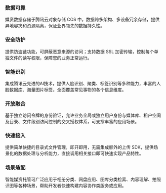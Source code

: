 ### 数据可靠
媒资数据存储于腾讯云对象存储 COS 中，数据跨多架构、多设备冗余存储，提供异地容灾和资源隔离，保证业界领先的数据持久性。

### 安全防护
提供防盗链功能，可屏蔽恶意来源的访问；支持数据 SSL 加密传输，控制每个单独文件的读写权限，保障您的业务正常运行。 

### 智能识别
集成腾讯云先进的AI技术，提供人脸识别、聚类、标签识别等多种能力，丰富的人脸数据库、海量图片标签，全面覆盖常见事物的各个信息维度。

### 开放融合
基于独立访问令牌的身份验证，允许业务全局或独立用户身份与媒体库、租户空间及目录、文件级别访问控制的交叉授权体系，可支撑丰富的应用场景。

### 快速接入
提供简单快捷的目录式文件管理，即开即用，无需集成额外的上传 SDK，提供场景化的数据处理与分析能力，直接调用相关接口即可快速实现产品特性。

### 场景适配
智能媒资托管可广泛应用于相册分类、网盘应用、图库分类检索、内容理解、拍照识图等各种场景，帮助开发者快速构建内容协作类服务或应用。
